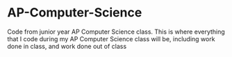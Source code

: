 # AP-Computer-Science
Code from junior year AP Computer Science class.
This is where everything that I code during my AP Computer Science class will be,
including work done in class, and work done out of class 
